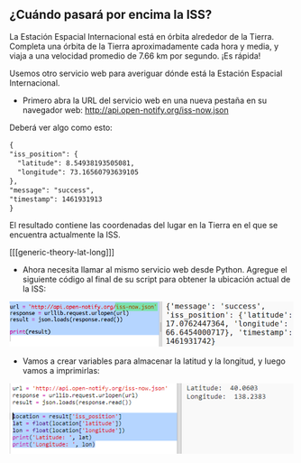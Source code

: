 ## ¿Cuándo pasará por encima la ISS?

La Estación Espacial Internacional está en órbita alrededor de la Tierra. Completa una órbita de la Tierra aproximadamente cada hora y media, y viaja a una velocidad promedio de 7.66 km por segundo. ¡Es rápida!

Usemos otro servicio web para averiguar dónde está la Estación Espacial Internacional.

+ Primero abra la URL del servicio web en una nueva pestaña en su navegador web: <a href="http://api.open-notify.org/iss-now.json" target="_blank"> http://api.open-notify.org/iss-now.json </a>

Deberá ver algo como esto:

    {
    "iss_position": {
      "latitude": 8.54938193505081, 
      "longitude": 73.16560793639105
    }, 
    "message": "success", 
    "timestamp": 1461931913
    }
    

El resultado contiene las coordenadas del lugar en la Tierra en el que se encuentra actualmente la ISS.

[[[generic-theory-lat-long]]]

+ Ahora necesita llamar al mismo servicio web desde Python. Agregue el siguiente código al final de su script para obtener la ubicación actual de la ISS:

![captura de pantalla](images/iss-location.png)

+ Vamos a crear variables para almacenar la latitud y la longitud, y luego vamos a imprimirlas:

![captura de pantalla](images/iss-coordinates.png)